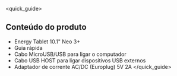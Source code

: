 <quick_guide> 

## Conteúdo do produto

*	Energy Tablet 10.1" Neo 3+
*	Guia rápida
*	Cabo MicroUSB/USB para ligar o computador
*	Cabo USB HOST para ligar dispositivos USB externos
*	Adaptador de corrente AC/DC (Europlug) 5V 2A
</quick_guide>

